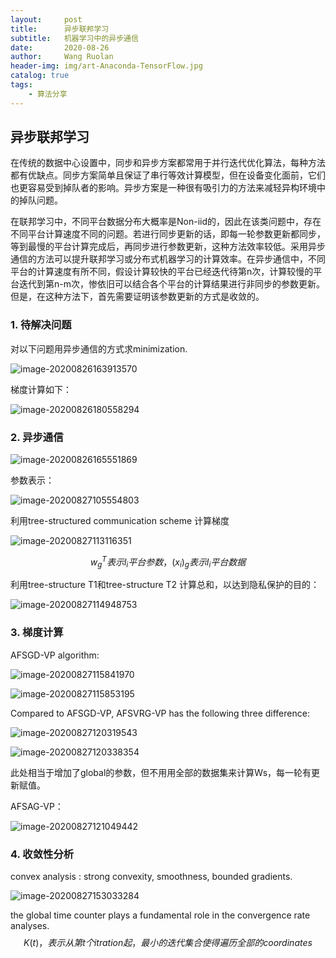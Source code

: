 ```yaml
---
layout:     post
title:      异步联邦学习
subtitle:   机器学习中的异步通信
date:       2020-08-26
author:     Wang Ruolan
header-img: img/art-Anaconda-TensorFlow.jpg
catalog: true
tags:
    - 算法分享
---
```


## 异步联邦学习

在传统的数据中心设置中，同步和异步方案都常用于并行迭代优化算法，每种方法都有优缺点。同步方案简单且保证了串行等效计算模型，但在设备变化面前，它们也更容易受到掉队者的影响。异步方案是一种很有吸引力的方法来减轻异构环境中的掉队问题。

在联邦学习中，不同平台数据分布大概率是Non-iid的，因此在该类问题中，存在不同平台计算速度不同的问题。若进行同步更新的话，即每一轮参数更新都同步，等到最慢的平台计算完成后，再同步进行参数更新，这种方法效率较低。采用异步通信的方法可以提升联邦学习或分布式机器学习的计算效率。在异步通信中，不同平台的计算速度有所不同，假设计算较快的平台已经迭代待第n次，计算较慢的平台迭代到第n-m次，惨依旧可以结合各个平台的计算结果进行非同步的参数更新。但是，在这种方法下，首先需要证明该参数更新的方式是收敛的。

### 1. 待解决问题

对以下问题用异步通信的方式求minimization.

![image-20200826163913570](D:\package_version\blog_wrl\JuneWangRL.github.io\img\image-20200826163913570.png)

梯度计算如下：

![image-20200826180558294](D:\package_version\blog_wrl\JuneWangRL.github.io\img\image-20200826180558294.png)

### 2. 异步通信

![image-20200826165551869](D:\package_version\blog_wrl\JuneWangRL.github.io\img\image-20200826165551869.png)

参数表示：

![image-20200827105554803](D:\package_version\blog_wrl\JuneWangRL.github.io\img\image-20200827105554803.png)

利用tree-structured communication scheme 计算梯度

![image-20200827113116351](D:\package_version\blog_wrl\JuneWangRL.github.io\img\image-20200827113116351.png)


$$
w^T_g 表示l_i平台参数， (x_i)_g表示l_i平台数据
$$


利用tree-structure T1和tree-structure T2 计算总和，以达到隐私保护的目的：

![image-20200827114948753](D:\package_version\blog_wrl\JuneWangRL.github.io\img\image-20200827114948753.png)

###  3. 梯度计算

AFSGD-VP algorithm:

![image-20200827115841970](D:\package_version\blog_wrl\JuneWangRL.github.io\img\image-20200827115841970.png)

![image-20200827115853195](D:\package_version\blog_wrl\JuneWangRL.github.io\img\image-20200827115853195.png)

Compared to AFSGD-VP, AFSVRG-VP has the following three difference:

![image-20200827120319543](D:\package_version\blog_wrl\JuneWangRL.github.io\img\image-20200827120319543.png)

![image-20200827120338354](D:\package_version\blog_wrl\JuneWangRL.github.io\img\image-20200827120338354.png)

此处相当于增加了global的参数，但不用用全部的数据集来计算Ws，每一轮有更新赋值。

AFSAG-VP：

![image-20200827121049442](D:\package_version\blog_wrl\JuneWangRL.github.io\img\image-20200827121049442.png)

### 4. 收敛性分析

convex analysis : strong convexity, smoothness, bounded gradients.

![image-20200827153033284](D:\package_version\blog_wrl\JuneWangRL.github.io\img\image-20200827153033284.png)

the global time counter plays a fundamental role in the convergence rate analyses.
$$
K(t)，表示从第t个itration起，最小的迭代集合使得遍历全部的coordinates
$$
